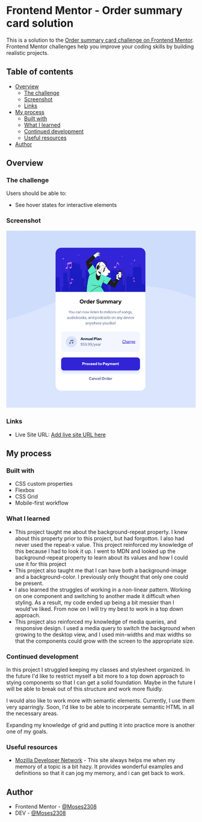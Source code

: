 # Frontend Mentor - Order summary card solution

This is a solution to the [Order summary card challenge on Frontend Mentor](https://www.frontendmentor.io/challenges/order-summary-component-QlPmajDUj). Frontend Mentor challenges help you improve your coding skills by building realistic projects. 

## Table of contents

- [Overview](#overview)
  - [The challenge](#the-challenge)
  - [Screenshot](#screenshot)
  - [Links](#links)
- [My process](#my-process)
  - [Built with](#built-with)
  - [What I learned](#what-i-learned)
  - [Continued development](#continued-development)
  - [Useful resources](#useful-resources)
- [Author](#author)

## Overview

### The challenge

Users should be able to:

- See hover states for interactive elements

### Screenshot

![](./images/Screen%20Shot%202023-02-21%20at%2010.30.40%20PM.png)

### Links

- Live Site URL: [Add live site URL here](https://63f6c2845c32dc38ca1e72f3--spectacular-pothos-c1eb1b.netlify.app/)

## My process

### Built with

- CSS custom properties
- Flexbox
- CSS Grid
- Mobile-first workflow

### What I learned

- This project taught me about the background-repeat property. I knew about this property prior to this project, but had forgotton. I also had never used the repeat-x value. This project reinforced my knowledge of this because I had to look it up. I went to MDN and looked up the background-repeat property to learn about its values and how I could use it for this project
- This project also taught me that I can have both a background-image and a background-color. I previously only thought that only one could be present.
- I also learned the struggles of working in a non-linear pattern. Working on one component and switching to another made it difficult when styling. As a result, my code ended up being a bit messier than I would've liked. From now on I will try my best to work in a top down approach.
- This project also reinforced my knowledge of media queries, and responsive design. I used a media query to switch the background when growing to the desktop view, and I used min-widths and max widths so that the components could grow with the screen to  the appropriate size.

### Continued development

In this project I struggled keeping my classes and stylesheet organized. In the future I'd like to restrict myself a bit more to a top down approach to stying components so that I can get a solid foundation. Maybe in the future I will be able to break out of this structure and work more fluidly.

I would also like to work more with semantic elements. Currently, I use them very sparringly. Soon, I'd like to be able to incorperate semantic HTML in all the necessary areas.

Expanding my knowledge of grid and putting it into practice more is another one of my goals.

### Useful resources

- [Mozilla Developer Network](https://developer.mozilla.org/en-US/) - This site always helps me when my memory of a topic is a bit hazy. It provides wonderful examples and definitions so that it can jog my memory, and i can get back to work.

## Author

- Frontend Mentor - [@Moses2308](https://www.frontendmentor.io/profile/Moses2308)
- DEV - [@Moses2308](https://dev.to/moses2308)

